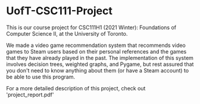 # UofT-CSC111-Project
This is our course project for CSC111H1 (2021 Winter): Foundations of Computer Science II, at the University of Toronto.

We made a video game recommendation system that recommends video games to Steam users based on their personal references and the games that they have already played in the past. The implementation of this system involves decision trees, weighted graphs, and Pygame, but rest assured that you don't need to know anything about them (or have a Steam account) to be able to use this program.

For a more detailed description of this project, check out 'project_report.pdf'
